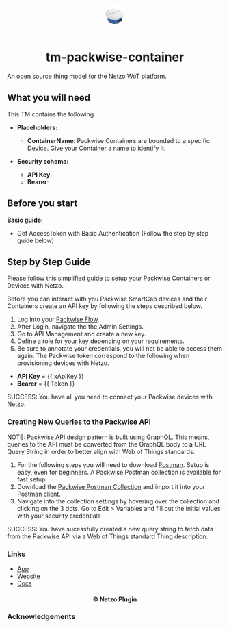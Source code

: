 <div align="center">
  <a href="https://netzo.io" target="_blank" >
    <img height="50" src="https://raw.githubusercontent.com/netzoio/netzo/main/packages/plugins/plugins/thing-models/tm-packwise-container/src/assets/icon.png" style="margin: 12px 0px" />
  </a>

  <h1>tm-packwise-container</h1>
</div>

An open source thing model for the Netzo WoT platform.

## What you will need

This TM contains the following

- **Placeholders:**

  - **ContainerName**: Packwise Containers are bounded to a specific Device. Give your Container a name to identify it.

- **Security schema:**

  - **API Key**:
  - **Bearer**:

## Before you start

**Basic guide**:

- Get AccessToken with Basic Authentication (Follow the step by step guide below)

## Step by Step Guide

Please follow this simplified guide to setup your Packwise Containers or Devices with Netzo.

Before you can interact with you Packwise SmartCap devices and their Containers create an API key by following the steps described below.

1. Log into your [Packwise Flow](https://packwiseflow.de/).
2. After Login, navigate the the Admin Settings.
3. Go to API Management and create a new key.
4. Define a role for your key depending on your requirements.
5. Be sure to annotate your credentials, you will not be able to access them again. The Packwise token correspond to the following when provisioning devices with Netzo.

- **API Key** = {{ xApiKey }}
- **Bearer** = {{ Token }}

SUCCESS: You have all you need to connect your Packwise devices with Netzo.

### Creating New Queries to the Packwise API

NOTE: Packwise API design pattern is built using GraphQL. This means, queries to the API must be converted from the GraphQL body to a URL Query String in order to better align with Web of Things standards.

1. For the following steps you will need to download [Postman](https://www.postman.com/). Setup is easy, even for beginners. A Packwise Postman collection is available for fast setup.
2. Download the [Packwise Postman Collection](plugins/thing-models/tm-packwise-container/packwise-postmann-collection.json) and import it into your Postman client.
3. Navigate into the collection settings by hovering over the collection and clicking on the 3 dots. Go to Edit > Variables and fill out the initial values with your security credentials

SUCCESS: You have sucessfully created a new query string to fetch data from the Packwise API via a Web of Things standard Thing description.

### Links

- [App](https://app.netzo.io)
- [Website](https://netzo.io)
- [Docs](https://docs.netzo.io)

<div align="center">
  <h4>© Netzo Plugin</h4>
</div>

### Acknowledgements

